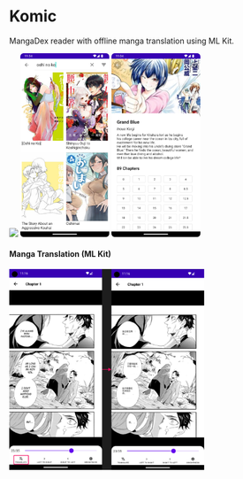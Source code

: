 # Komic
MangaDex reader with offline manga translation using ML Kit.

<p float="left">
  <img src=".github/f1.png" width="32%" />
  <img src=".github/f6.png" width="32%" />
  <img src=".github/f2.png" width="32%" />
</p>


#### Manga Translation (ML Kit)

<img src=".github/f8.png" width="70%" />
